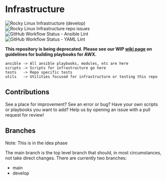 # Infrastructure

![Rocky Linux Infrastructure (develop)](https://img.shields.io/github/last-commit/rocky-linux/infrastructure/develop) ![Rocky Linux Infrastructure repo issues](https://img.shields.io/github/issues/rocky-linux/infrastructure) ![GitHub Workflow Status - Ansible Lint](https://img.shields.io/github/workflow/status/rocky-linux/infrastructure/Ansible%20Lint) ![GitHub Workflow Status - YAML Lint](https://img.shields.io/github/workflow/status/rocky-linux/infrastructure/YAML%20Lint)

**This repository is being deprecated. Please see our WIP [wiki page](https://wiki.rockylinux.org/team/infrastructure/awx_scm_guidelines/) on guidelines for building playbooks for AWX.**

```
ansible -> All ansible playbooks, modules, etc are here
scripts -> Scripts for infrastructure go here
tests   -> Repo specific tests
utils   -> Utilities focused for infrastructure or testing this repo
```

## Contributions

See a place for improvement? See an error or bug? Have your own scripts or playbooks you want to add? Help us by opening an issue with a pull request for review!

## Branches

Note: This is in the idea phase

The main branch is the top level branch that should, in most circumstances, not take direct changes. There are currently two branches:

* main
* develop
